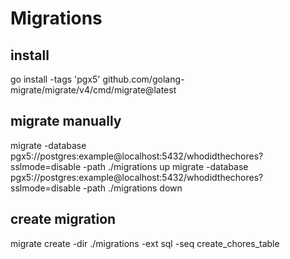 # Migrations

## install

go install -tags 'pgx5' github.com/golang-migrate/migrate/v4/cmd/migrate@latest

## migrate manually

migrate -database pgx5://postgres:example@localhost:5432/whodidthechores?sslmode=disable -path ./migrations up
migrate -database pgx5://postgres:example@localhost:5432/whodidthechores?sslmode=disable -path ./migrations down

## create migration

migrate create -dir ./migrations -ext sql -seq create_chores_table